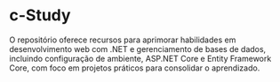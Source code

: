 # c-Study
O repositório oferece recursos para aprimorar habilidades em desenvolvimento web com .NET e gerenciamento de bases de dados, incluindo configuração de ambiente, ASP.NET Core e Entity Framework Core, com foco em projetos práticos para consolidar o aprendizado.
